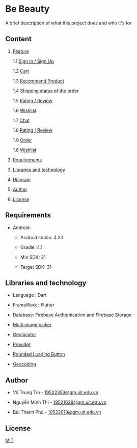 
# Be Beauty

A brief description of what this project does and who it's for

## Content

1. [Feature](#Feature)

   1.1 [Sign In / Sign Up](#Sign-In-/-Sign-Up)

   1.2 [Cart](#Cart)
   
   1.3 [Recommend Product](#Recommend-Product)

   1.4 [Shipping status of the order](#Shipping-status-of-the-order)
   
   1.5 [Rating / Review](#Rating-/-Review)

   1.6 [Wishlist](#Wishlist)

   1.7 [Chat](#Chat)
   
   1.8 [Rating / Review](#Rating-/-Review)

   1.9 [Order](#Order)
   
   1.6 [Wishlist](#Wishlist)
   
1. [Requirements](#Requirements)

1. [Libraries and technology](#Libraries-and-technology)

1. [Diagram](#Diagram)

1. [Author](#Author)

1. [License](#License)

## Requirements
- Android:

   + Android studio: 4.2.1

   + Gradle: 4.1

   + Min SDK: 21

   + Target SDK: 31

##  Libraries and technology
- Language : Dart

- FrameWork : Flutter

- Database: Firebase Authentication and Firebase Storage

* [Multi image picker](https://pub.dev/packages/multiple_image_picker)

* [Geolocator](https://pub.dev/packages/geolocator)

* [Provider](https://pub.dev/packages/provider)

* [Rounded Loading Button](https://pub.dev/packages/rounded_loading_button)

* [Geocoding](https://pub.dev/packages/geocoding)

## Author
-   Võ Trung Tín - 19522353@gm.uit.edu.vn

-    Nguyễn Minh Thi - 19521638@gm.uit.edu.vn

-   Bùi Thanh Phú - 19522018@gm.uit.edu.vn


## License

[MIT](/LICENSE.md)



